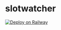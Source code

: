 # slotwatcher


[![Deploy on Railway](https://railway.app/button.svg)](https://railway.app/template/qfidmK)